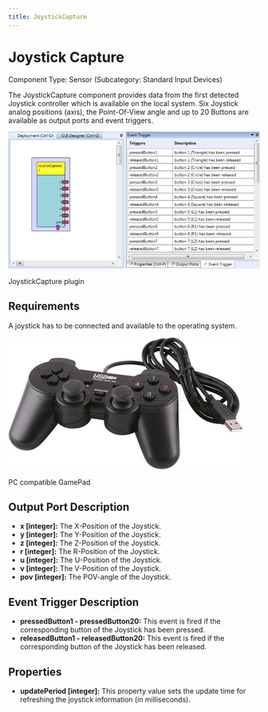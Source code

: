 ```yaml
---
title: JoystickCapture
---
```


# Joystick Capture

Component Type: Sensor (Subcategory: Standard Input Devices)

The JoystickCapture component provides data from the first detected Joystick controller which is available on the local system. Six Joystick analog positions (axis), the Point-Of-View angle and up to 20 Buttons are available as output ports and event triggers.

![Screenshot: JoystickCapture plugin](./img/JoystickCapture.jpg "Screenshot: JoystickCapture plugin")

JoystickCapture plugin

## Requirements

A joystick has to be connected and available to the operating system.

![PC compatible GamePad](./img/GamePad.jpg "PC compatible GamePad")

PC compatible GamePad

## Output Port Description

- **x \[integer\]:** The X-Position of the Joystick.
- **y \[integer\]:** The Y-Position of the Joystick.
- **z \[integer\]:** The Z-Position of the Joystick.
- **r \[integer\]:** The R-Position of the Joystick.
- **u \[integer\]:** The U-Position of the Joystick.
- **v \[integer\]:** The V-Position of the Joystick.
- **pov \[integer\]:** The POV-angle of the Joystick.

## Event Trigger Description

- **pressedButton1 - pressedButton20:** This event is fired if the corresponding button of the Joystick has been pressed.
- **releasedButton1 - releasedButton20:** This event is fired if the corresponding button of the Joystick has been released.

## Properties

- **updatePeriod \[integer\]:** This property value sets the update time for refreshing the joystick information (in milliseconds).
